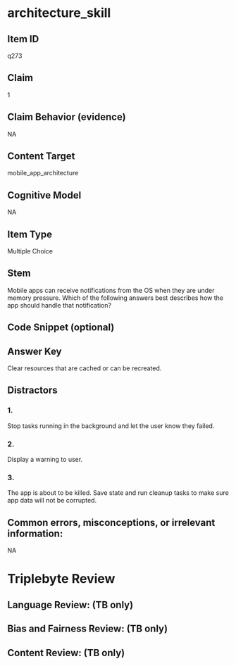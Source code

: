 # architecture_skill

## Item ID
q273

## Claim
1

## Claim Behavior (evidence)
NA

## Content Target
mobile_app_architecture

## Cognitive Model
NA

## Item Type
Multiple Choice

## Stem
Mobile apps can receive notifications from the OS when they are under memory pressure. Which of the following answers best describes how the app should handle that notification?

## Code Snippet (optional)


## Answer Key
Clear resources that are cached or can be recreated.

## Distractors

### 1.
Stop tasks running in the background and let the user know they failed.

### 2.
Display a warning to user.

### 3.
The app is about to be killed. Save state and run cleanup tasks to make sure app data will not be corrupted.

## Common errors, misconceptions, or irrelevant information:
NA

# Triplebyte Review


## Language Review: (TB only)


## Bias and Fairness Review: (TB only)


## Content Review: (TB only)

